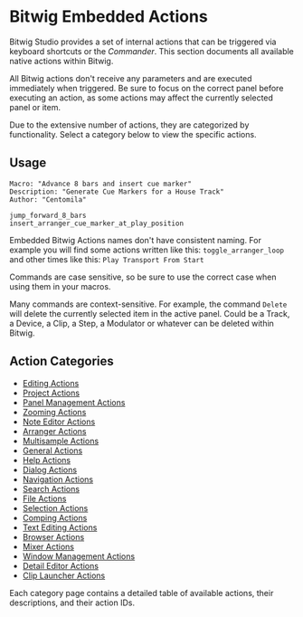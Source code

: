 # Bitwig Embedded Actions

Bitwig Studio provides a set of internal actions that can be triggered via keyboard shortcuts or the *Commander*. This section documents all available native actions within Bitwig.

All Bitwig actions don't receive any parameters and are executed immediately when triggered. Be sure to focus on the correct panel before executing an action, as some actions may affect the currently selected panel or item.

Due to the extensive number of actions, they are categorized by functionality. Select a category below to view the specific actions.

## Usage

```
Macro: "Advance 8 bars and insert cue marker"
Description: "Generate Cue Markers for a House Track"
Author: "Centomila"

jump_forward_8_bars
insert_arranger_cue_marker_at_play_position
```

Embedded Bitwig Actions names don't have consistent naming. For example you will find some actions written like this:
`toggle_arranger_loop`
and other times like this:
`Play Transport From Start`

Commands are case sensitive, so be sure to use the correct case when using them in your macros.

Many commands are context-sensitive. For example, the command `Delete` will delete the currently selected item in the active panel. Could be a Track, a Device, a Clip, a Step, a Modulator or whatever can be deleted within Bitwig.

## Action Categories

- [Editing Actions](/guide/bitwig-actions/editing)
- [Project Actions](/guide/bitwig-actions/project)
- [Panel Management Actions](/guide/bitwig-actions/panel-management)
- [Zooming Actions](/guide/bitwig-actions/zooming)
- [Note Editor Actions](/guide/bitwig-actions/note-editor)
- [Arranger Actions](/guide/bitwig-actions/arranger)
- [Multisample Actions](/guide/bitwig-actions/multisample)
- [General Actions](/guide/bitwig-actions/general)
- [Help Actions](/guide/bitwig-actions/help)
- [Dialog Actions](/guide/bitwig-actions/dialogs)
- [Navigation Actions](/guide/bitwig-actions/navigation)
- [Search Actions](/guide/bitwig-actions/search)
- [File Actions](/guide/bitwig-actions/file)
- [Selection Actions](/guide/bitwig-actions/selection)
- [Comping Actions](/guide/bitwig-actions/comping)
- [Text Editing Actions](/guide/bitwig-actions/text-editing)
- [Browser Actions](/guide/bitwig-actions/browser)
- [Mixer Actions](/guide/bitwig-actions/mixer)
- [Window Management Actions](/guide/bitwig-actions/window-management)
- [Detail Editor Actions](/guide/bitwig-actions/detail-editor)
- [Clip Launcher Actions](/guide/bitwig-actions/clip-launcher)

Each category page contains a detailed table of available actions, their descriptions, and their action IDs.
